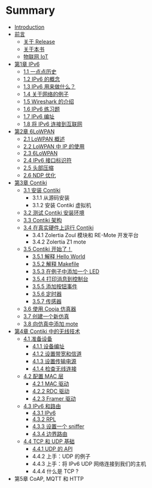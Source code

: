 # Summary

* [Introduction](README.md)
* [前言](0.qian_yan.md)
   * [关于 Release](0_1.guan_yu_release.md)
   * [关于本书](0_2.guan_yu_ben_shu.md)
   * [物联网 IoT](0_3.wu_lian_wang_iot.md)
* [第1章 IPv6](1.di1_zhang_ipv6_md.md)
   * [1.1 一点点历史](1_1.11_yi_dian_dian_li_shi.md)
   * [1.2 IPv6 的概念](1_2.12_ipv6_de_gai_nian.md)
   * [1.3 IPv6 用来做什么？](1_3.13_ipv6_yong_lai_zuo_shi_yao_ff1f.md)
   * [1.4 关于网络的例子](1_4.14_guan_yu_wang_luo_de_li_zi.md)
   * [1.5 Wireshark 的介绍](1_5.15_wireshark_de_jie_shao.md)
   * [1.6 IPv6 练习题](1_6.16_ipv6_lian_xi_ti.md)
   * [1.7 IPv6 编址](1_7.17_ipv6_bian_zhi.md)
   * [1.8 将 IPv6 连接到互联网](1_8.18_jiang_ipv6_lian_jie_dao_hu_lian_wang.md)
* [第2章 6LoWPAN](2.di2_zhang_6lowpan.md)
   * [2.1 LoWPAN 概述](2_1.21_lowpan_gai_shu.md)
   * [2.2 LoWPAN 中 IP 的使用](2_2.22_lowpan_zhong_ip_de_shi_yong.md)
   * [2.3 6LoWPAN](2_3.23_6lowpan.md)
   * [2.4 IPv6 接口标识符](2_4.24_ipv6_jie_kou_biao_shi_fu.md)
   * [2.5 头部压缩](2_5.25_tou_bu_ya_suo.md)
   * [2.6 NDP 优化](2_6.26_ndp_you_hua.md)
* [第3章 Contiki](3.di_3_zhang_contiki.md)
   * [3.1 安装 Contiki](3_1.31_an_zhuang_contiki.md)
       * 3.1.1 从源码安装
       * 3.1.2 安装 Contiki 虚拟机
   * [3.2 测试 Contiki 安装环境](3_2.32_ce_shi_contiki_an_zhuang_huan_jing.md)
   * [3.3 Contiki 架构](3_3.33_contiki_jia_gou.md)
   * [3.4 在真实硬件上运行 Contiki](3_4.34_zai_zhen_shi_ying_jian_shang_yun_xing_contiki.md)
       * 3.4.1 Zolertia Zoul 模块和 RE-Mote 开发平台
       * 3.4.2 Zolertia Z1 mote
   * [3.5 Contiki 开始了！](3_5.35_contiki_kai_shi_le_ff01.md)
       * [3.5.1 解释 Hello World](3_5_1.351_jie_shi_hello_world.md)
       * [3.5.2 解释 Makefile](3_5_2.352_jie_shi_makefile.md)
       * [3.5.3 在例子中添加一个 LED](3_5_3.353_zai_li_zi_zhong_tian_jia_yi_ge_led.md)
       * [3.5.4 打印消息到控制台](3_5_4.354_da_yin_xiao_xi_dao_kong_zhi_tai.md)
       * [3.5.5 添加按钮事件](3_5_5.355_tian_jia_an_niu_shi_jian.md)
       * [3.5.6 定时器](3_5_6.356_ding_shi_qi.md)
       * [3.5.7 传感器](3_5_7.357_chuan_gan_qi.md)
   * [3.6 使用 Cooja 仿真器](3_6.36_shi_yong_cooja_fang_zhen_qi.md)
   * [3.7 创建一个新仿真](3_7.37_chuang_jian_yi_ge_xin_fang_zhen.md)
   * [3.8 向仿真中添加 mote](3_8.38_xiang_fang_zhen_zhong_tian_jia_mote.md)
* [第4章  Contiki 中的无线技术](4.di_4_zhang_contiki_zhong_de_wu_xian_ji_zhu.md)
   * [4.1 准备设备](4_1.41_zhun_bei_she_bei.md)
       * [4.1.1 设备编址](4_1_1.411_she_bei_bian_zhi.md)
       * [4.1.2 设置带宽和信道](4_1_2.412_she_zhi_dai_kuan_he_xin_dao.md)
       * [4.1.3 设置传输电源](4_1_3.413_she_zhi_chuan_shu_dian_yuan.md)
       * [4.1.4 检查无线连接](4_1_4.414_jian_cha_wu_xian_lian_jie.md)
   * [4.2 配置 MAC 层](4_2.42_pei_zhi_mac_ceng.md)
       * [4.2.1 MAC 驱动](4_2_1.421_mac_qu_dong.md)
       * [4.2.2 RDC 驱动](4_2_2.422_rdc_qu_dong.md)
       * [4.2.3 Framer 驱动](4_2_3.423_framer_qu_dong.md)
   * [4.3 IPv6 和路由](4_3.43_ipv6_he_lu_you.md)
       * [4.3.1 IPv6](4_3_1.431_ipv6.md)
       * [4.3.2 RPL](4_3_2.432_rpl.md)
       * [4.3.3 设置一个 sniffer](4_3_3.433_she_zhi_yi_ge_sniffer.md)
       * [4.3.4 边界路由](4_3_4.434_bian_jie_lu_you.md)
   * [4.4 TCP 和 UDP 基础](4_4.44_tcp_he_udp_ji_chu.md)
       * [4.4.1 UDP 的 API](4_4_1.441_udp_de_api.md)
       * 4.4.2 上手：UDP 的例子
       * 4.4.3 上手：将 IPv6 UDP 网络连接到我们的主机
       * 4.4.4 什么是 TCP ?
* 第5章 CoAP, MQTT 和 HTTP

